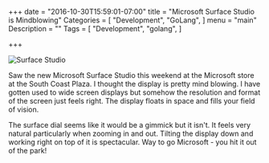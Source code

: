 +++
date = "2016-10-30T15:59:01-07:00"
title = "Microsoft Surface Studio is Mindblowing"
Categories = [
  "Development",
  "GoLang",
]
menu = "main"
Description = ""
Tags = [
  "Development",
  "golang",
]

+++

![Surface Studio](/img/Surface_Studio.jpg)

Saw the new Microsoft Surface Studio this weekend at the Microsoft store at the South Coast Plaza. I thought the display is pretty mind blowing. I have gotten used to wide screen displays but somehow the resolution and format of the screen just feels right. The display floats in space and fills your field of vision.

The surface dial seems like it would be a gimmick but it isn't. It feels very natural particularly when zooming in and out. Tilting the display down and working right on top of it is spectacular. Way to go Microsoft - you hit it out of the park!
